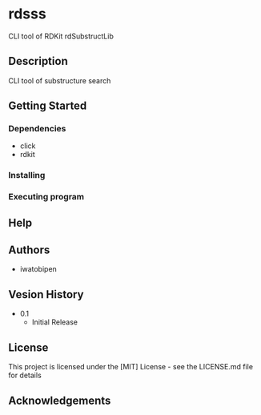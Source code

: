 # rdsss

CLI tool of RDKit rdSubstructLib

## Description

CLI tool of substructure search

## Getting Started

### Dependencies

* click
* rdkit

### Installing


### Executing program

## Help

## Authors

* iwatobipen

## Vesion History

* 0.1
  * Initial Release

## License

This project is licensed under the [MIT] License - see the LICENSE.md file for details

## Acknowledgements

